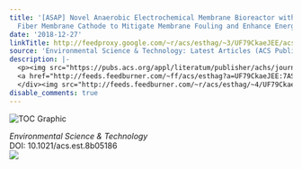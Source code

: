 ```yaml
---
title: '[ASAP] Novel Anaerobic Electrochemical Membrane Bioreactor with a CNTs Hollow
  Fiber Membrane Cathode to Mitigate Membrane Fouling and Enhance Energy Recovery'
date: '2018-12-27'
linkTitle: http://feedproxy.google.com/~r/acs/esthag/~3/UF79CkaeJEE/acs.est.8b05186
source: 'Environmental Science & Technology: Latest Articles (ACS Publications)'
description: |-
  <p><img src="https://pubs.acs.org/appl/literatum/publisher/achs/journals/content/esthag/0/esthag.ahead-of-print/acs.est.8b05186/20181227/images/medium/es-2018-05186u_0008.gif" alt="TOC Graphic"/></p><div><cite>Environmental Science & Technology</cite></div><div>DOI: 10.1021/acs.est.8b05186</div><div class="feedflare">
  <a href="http://feeds.feedburner.com/~ff/acs/esthag?a=UF79CkaeJEE:7ASlkLPJiu0:yIl2AUoC8zA"><img src="http://feeds.feedburner.com/~ff/acs/esthag?d=yIl2AUoC8zA" border="0"></img></a>
  </div><img src="http://feeds.feedburner.com/~r/acs/esthag/~4/UF79CkaeJEE" height="1" width="1" ...
disable_comments: true
---
```

<p><img src="https://pubs.acs.org/appl/literatum/publisher/achs/journals/content/esthag/0/esthag.ahead-of-print/acs.est.8b05186/20181227/images/medium/es-2018-05186u_0008.gif" alt="TOC Graphic"/></p><div><cite>Environmental Science & Technology</cite></div><div>DOI: 10.1021/acs.est.8b05186</div><div class="feedflare">
<a href="http://feeds.feedburner.com/~ff/acs/esthag?a=UF79CkaeJEE:7ASlkLPJiu0:yIl2AUoC8zA"><img src="http://feeds.feedburner.com/~ff/acs/esthag?d=yIl2AUoC8zA" border="0"></img></a>
</div><img src="http://feeds.feedburner.com/~r/acs/esthag/~4/UF79CkaeJEE" height="1" width="1" ...
